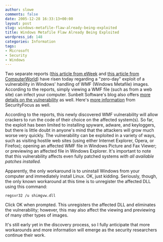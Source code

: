 ```yaml
---
author: slowe
comments: false
date: 2005-12-28 16:33:13+00:00
layout: post
slug: windows-metafile-flaw-already-being-exploited
title: Windows Metafile Flaw Already Being Exploited
wordpress_id: 148
categories: Information
tags:
- Microsoft
- Security
- Windows
---
```


Two separate reports ([this article from eWeek](http://www.eweek.com/article2/0,1759,1906177,00.asp) and [this article from ComputerWorld](http://www.computerworld.com/securitytopics/security/story/0,10801,107375,00.html)) have risen today regarding a "zero-day" exploit of a vulnerability in Windows' handling of WMF (Windows Metafile) images. According to the reports, simply viewing a WMF file (such as from a web site) can infect your computer. Sunbelt Software's blog also offers [more details on the vulnerability](http://sunbeltblog.blogspot.com/2005/12/new-exploit-blows-by-fully-patched.html) as well. Here's [more information](http://www.securityfocus.com/bid/16074/info) from SecurityFocus as well.

According to the reports, this newly discovered WMF vulnerability will allow crackers to run the code of their choice on the affected system(s). So far, the exploit has been limited to installing spyware, adware, and keyloggers, but there is little doubt in anyone's mind that the attackers will grow much worse very quickly. The vulnerability can be exploited in a variety of ways, such as visiting hostile web sites (using either Internet Explorer, Opera, or Firefox); opening an affected WMF file in Windows Picture and Fax Viewer; or previewing an affected file in Windows Explorer. It's important to note that this vulnerability affects even fully patched systems _with all available patches installed._

Apparently, the only workaround is to uninstall Windows from your computer and immediately install Linux. OK, just kidding. Seriously, though, the only known workaround at this time is to unregister the affected DLL using this command:

    regsvr32 /u shimgvw.dll

Click OK when prompted. This unregisters the affected DLL and eliminates the vulnerability; however, this may also affect the viewing and previewing of many other types of images.

It's still early yet in the discovery process, so I fully anticipate that more workarounds and more information will emerge as the security researchers continue their work.
